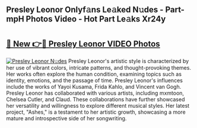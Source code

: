 ## Presley Leonor Onlyf𝚊ns Le𝚊ked N𝚞des - Part-mpH Photos Video - Hot Part Le𝚊ks Xr24y

# <h2><a href="http://ab33461.deff.icu/?id=Presley+Leonor">🔗 New 👉🔴 Presley Leonor VIDEO Photos</a></h2>

[![Presley Leonor N𝚞des](https://i.imgur.com/rIISA9y.gif)](http://ab33461.deff.icu/?id=Presley+Leonor)
Presley Leonor's artistic style is characterized by her use of vibrant colors, intricate patterns, and thought-provoking themes. Her works often explore the human condition, examining topics such as identity, emotions, and the passage of time. Presley Leonor's influences include the works of Yayoi Kusama, Frida Kahlo, and Vincent van Gogh. Presley Leonor has collaborated with various artists, including mxmtoon, Chelsea Cutler, and Claud. These collaborations have further showcased her versatility and willingness to explore different musical styles. Her latest project, "Ashes," is a testament to her artistic growth, showcasing a more mature and introspective side of her songwriting.
